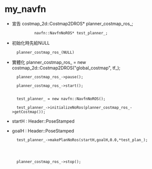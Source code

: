 # my_navfn

* 宣告
		costmap_2d::Costmap2DROS* planner_costmap_ros_;

                navfn::NavfnNoROS* test_planner_;


* 初始化時先給NULL

		planner_costmap_ros_(NULL)

* 實體化
		planner_costmap_ros_ = new costmap_2d::Costmap2DROS("global_costmap", tf_);

		planner_costmap_ros_->pause();

		planner_costmap_ros_->start();


 		test_planner_ = new navfn::NavfnNoROS();

		test_planner_->initializeNoRos(planner_costmap_ros_->getCostmap());


* startH : Header::PoseStamped 
* goalH : Header::PoseStamped 

		test_planner_->makePlanNoRos(startH,goalH,0.0,*test_plan_);




		planner_costmap_ros_->stop();

